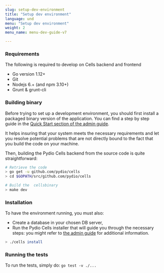```yaml
---
slug: setup-dev-environment
title: "Setup dev environment"
language: und
menu: "Setup dev environment"
weight: 2
menu_name: menu-dev-guide-v7

---
```

### Requirements

The following is required to develop on Cells backend and frontend

- Go version 1.12+
- Git
- Nodejs 6.+ (and npm 3.10+)
- Grunt & grunt-cli

### Building binary

Before trying to set up a development environment, you should first install a packaged binary version of the application. You can find a step by step guide in the [Quick Start section of the admin guide](https://docs.pydio.com/cells-v4/admin-guide/quick-start/index/).

It helps insuring that your system meets the necessary requirements and let you resolve potential problems that are not directly bound to the fact that you build the code on your machine.

Then, building the Pydio Cells backend from the source code is quite straightforward:

```sh
# Retrieve the code
> go get -u github.com/pydio/cells
> cd $GOPATH/src/github.com/pydio/cells

# Build the  cellsbinary
> make dev
```

### Installation

To have the environment running, you must also:

- Create a database in your chosen DB server,
- Run the Pydio Cells installer that will guide you through the necessary steps: you might refer to [the admin guide](https://docs.pydio.com/en/docs/administration-guides) for additional information.

```sh
> ./cells install
```

### Running the tests

To run the tests, simply do: `go test -v ./...`
